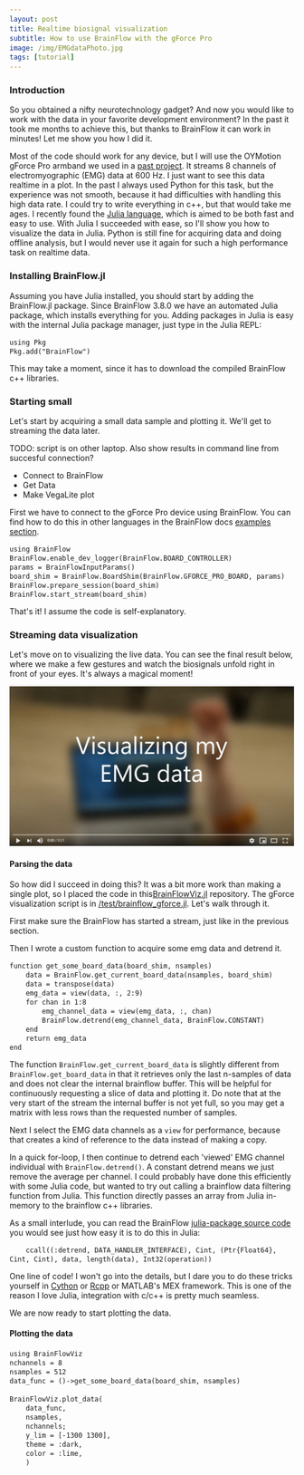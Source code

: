 ```yaml
---
layout: post
title: Realtime biosignal visualization
subtitle: How to use BrainFlow with the gForce Pro
image: /img/EMGdataPhoto.jpg
tags: [tutorial]
---
```


### Introduction

So you obtained a nifty neurotechnology gadget? And now you would like to work with the data in your favorite development environment? In the past it took me months to achieve this, but thanks to BrainFlow it can work in minutes! Let me show you how I did it.

Most of the code should work for any device, but I will use the OYMotion gForce Pro armband we used in a [past project](https://medium.com/symbionic-project). It streams 8 channels of electromyographic (EMG) data at 600 Hz. I just want to see this data realtime in a plot. In the past I always used Python for this task, but the experience was not smooth, because it had difficulties with handling this high data rate. I could try to write everything in c++, but that would take me ages. I recently found the [Julia language](https://julialang.org/), which is aimed to be both fast and easy to use. With Julia I succeeded with ease, so I'll show you how to visualize the data in Julia. Python is still fine for acquiring data and doing offline analysis, but I would never use it again for such a high performance task on realtime data.

### Installing BrainFlow.jl

Assuming you have Julia installed, you should start by adding the BrainFlow.jl package. Since BrainFlow 3.8.0 we have an automated Julia package, which installs everything for you. Adding packages in Julia is easy with the internal Julia package manager, just type in the Julia REPL:

```
using Pkg
Pkg.add("BrainFlow")
```

This may take a moment, since it has to download the compiled BrainFlow c++ libraries.

### Starting small

Let's start by acquiring a small data sample and plotting it. We'll get to streaming the data later. 

TODO: script is on other laptop. Also show results in command line from succesful connection?
* Connect to BrainFlow
* Get Data
* Make VegaLite plot

First we have to connect to the gForce Pro device using BrainFlow. You can find how to do this in other languages in the BrainFlow docs [examples section](https://brainflow.readthedocs.io/en/stable/Examples.html).

```
using BrainFlow
BrainFlow.enable_dev_logger(BrainFlow.BOARD_CONTROLLER)
params = BrainFlowInputParams()
board_shim = BrainFlow.BoardShim(BrainFlow.GFORCE_PRO_BOARD, params)
BrainFlow.prepare_session(board_shim)
BrainFlow.start_stream(board_shim)
```

That's it! I assume the code is self-explanatory.

### Streaming data visualization

Let's move on to visualizing the live data. You can see the final result below, where we make a few gestures and watch the biosignals unfold right in front of your eyes. It's always a magical moment!

[![IMAGE ALT TEXT HERE](/img/EMGdataYoutube.jpg)](https://www.youtube.com/watch?v=L7NXYZ5EDdw)


#### Parsing the data

So how did I succeed in doing this? It was a bit more work than making a single plot, so I placed the code in this[BrainFlowViz.jl](https://github.com/matthijscox/BrainFlowViz.jl) repository. The gForce visualization script is in [/test/brainflow_gforce.jl](https://github.com/matthijscox/BrainFlowViz.jl/blob/main/test/brainflow_gforce.jl). Let's walk through it.

First make sure the BrainFlow has started a stream, just like in the previous section.

Then I wrote a custom function to acquire some emg data and detrend it.

```
function get_some_board_data(board_shim, nsamples)
    data = BrainFlow.get_current_board_data(nsamples, board_shim)
    data = transpose(data)
    emg_data = view(data, :, 2:9)
    for chan in 1:8
        emg_channel_data = view(emg_data, :, chan)
        BrainFlow.detrend(emg_channel_data, BrainFlow.CONSTANT)
    end
    return emg_data
end
```

The function `BrainFlow.get_current_board_data` is slightly different from `BrainFlow.get_board_data` in that it retrieves only the last n-samples of data and does not clear the internal brainflow buffer. This will be helpful for continuously requesting a slice of data and plotting it. Do note that at the very start of the stream the internal buffer is not yet full, so you may get a matrix with less rows than the requested number of samples.

Next I select the EMG data channels as a `view` for performance, because that creates a kind of reference to the data instead of making a copy.

In a quick for-loop, I then continue to detrend each 'viewed' EMG channel individual with `BrainFlow.detrend()`. A constant detrend means we just remove the average per channel. I could probably have done this efficiently with some Julia code, but wanted to try out calling a brainflow data filtering function from Julia. This function directly passes an array from Julia in-memory to the brainflow c++ libraries. 

As a small interlude, you can read the BrainFlow [julia-package source code](https://github.com/brainflow-dev/brainflow/blob/master/julia-package/brainflow/src/data_filter.jl#L91) you would see just how easy it is to do this in Julia:
```
    ccall((:detrend, DATA_HANDLER_INTERFACE), Cint, (Ptr{Float64}, Cint, Cint), data, length(data), Int32(operation))
```
One line of code! I won't go into the details, but I dare you to do these tricks yourself in [Cython](https://cython.org/) or [Rcpp](http://www.rcpp.org/) or MATLAB's MEX framework. This is one of the reason I love Julia, integration with c/c++ is pretty much seamless.

We are now ready to start plotting the data.

#### Plotting the data

```
using BrainFlowViz
nchannels = 8
nsamples = 512
data_func = ()->get_some_board_data(board_shim, nsamples)

BrainFlowViz.plot_data(
    data_func, 
    nsamples, 
    nchannels; 
    y_lim = [-1300 1300], 
    theme = :dark,
    color = :lime,
    )
```



